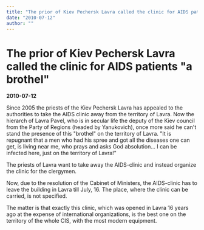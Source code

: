 ```yaml
---
title: "The prior of Kiev Pechersk Lavra called the clinic for AIDS patients \"a brothel\""
date: "2010-07-12"
author: ""
---
```


# The prior of Kiev Pechersk Lavra called the clinic for AIDS patients "a brothel"

**2010-07-12** 

Since 2005 the priests of the Kiev Pechersk Lavra has appealed to the authorities to take the AIDS clinic away from the territory of Lavra. Now the hierarch of Lavra Pavel, who is in secular life the deputy of the Kiev council from the Party of Regions (headed by Yanukovich), once more said he can't stand the presence of this "brothel" on the territory of Lavra. "It is repugnant that a men who had his spree and got all the diseases one can get, is living near me, who prays and asks God absolution... I can be infected here, just on the territory of Lavra!"

The priests of Lavra want to take away the AIDS-clinic and instead organize the clinic for the clergymen.

Now, due to the resolution of the Cabinet of Ministers, the AIDS-clinic has to leave the building in Lavra till July, 16. The place, where the clinic can be carried, is not specified.

The matter is that exactly this clinic, which was opened in Lavra 16 years ago at the expense of international organizations, is the best one on the territory of the whole CIS, with the most modern equipment.